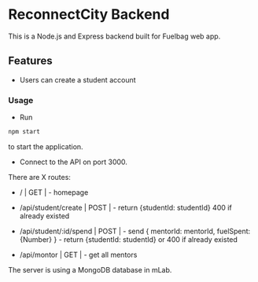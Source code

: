 # ReconnectCity Backend

This is a Node.js and Express backend built for Fuelbag web app.

## Features
* Users can create a student account


### Usage
* Run 
```bash
npm start
```
 to start the application.
* Connect to the API on port 3000.

There are X routes:

- /                        | GET  |        - homepage
- /api/student/create      | POST |        - return {studentId: studentId} 400 if already existed
- /api/student/:id/spend   | POST |        - send { mentorId: mentorId, fuelSpent: {Number} } 
                                           - return {studentId: studentId} or 400 if already existed


- /api/montor           | GET  |      - get all mentors

The server is using a MongoDB database in mLab.
